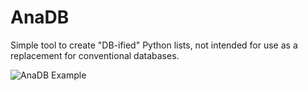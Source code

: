 # AnaDB
Simple tool to create "DB-ified" Python lists, not intended for use as a replacement for conventional databases.

![AnaDB Example](https://i.imgur.com/P7nhIye.png)
